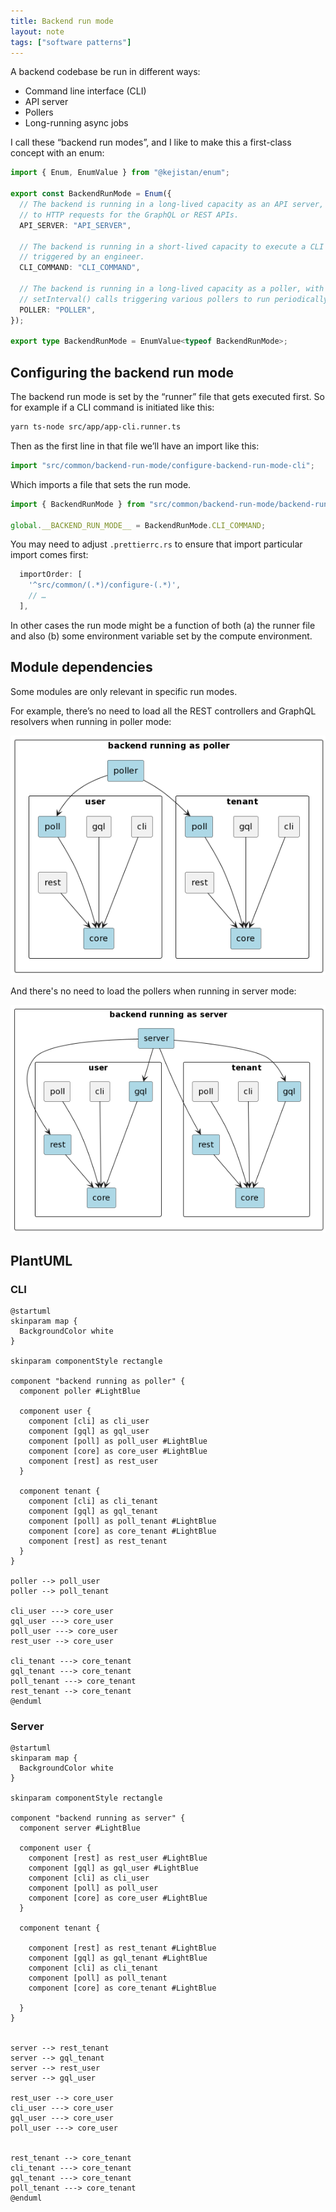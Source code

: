 ```yaml
---
title: Backend run mode
layout: note
tags: ["software patterns"]
---
```


A backend codebase be run in different ways:

- Command line interface (CLI)
- API server
- Pollers
- Long-running async jobs

I call these “backend run modes”, and I like to make this a first-class concept with an enum:

```ts
import { Enum, EnumValue } from "@kejistan/enum";

export const BackendRunMode = Enum({
  // The backend is running in a long-lived capacity as an API server, responding
  // to HTTP requests for the GraphQL or REST APIs.
  API_SERVER: "API_SERVER",

  // The backend is running in a short-lived capacity to execute a CLI command
  // triggered by an engineer.
  CLI_COMMAND: "CLI_COMMAND",

  // The backend is running in a long-lived capacity as a poller, with
  // setInterval() calls triggering various pollers to run periodically.
  POLLER: "POLLER",
});

export type BackendRunMode = EnumValue<typeof BackendRunMode>;
```

## Configuring the backend run mode

The backend run mode is set by the “runner” file that gets executed first. So for example if a CLI command is initiated like this:

```sh
yarn ts-node src/app/app-cli.runner.ts
```

Then as the first line in that file we’ll have an import like this:

```ts
import "src/common/backend-run-mode/configure-backend-run-mode-cli";
```

Which imports a file that sets the run mode.

```ts
import { BackendRunMode } from "src/common/backend-run-mode/backend-run-mode";

global.__BACKEND_RUN_MODE__ = BackendRunMode.CLI_COMMAND;
```

You may need to adjust `.prettierrc.rs` to ensure that import particular import comes first:

```js
  importOrder: [
    '^src/common/(.*)/configure-(.*)',
    // …
  ],
```

In other cases the run mode might be a function of both (a) the runner file and also (b) some environment variable set by the compute environment.

## Module dependencies

Some modules are only relevant in specific run modes.

For example, there’s no need to load all the REST controllers and GraphQL resolvers when running in poller mode:

![Backend Running as Poller](/images/posts/backend-running-as-poller.png)

And there's no need to load the pollers when running in server mode:

![Backend Running as Server](/images/posts/backend-running-as-server.png)

## PlantUML

### CLI

```
@startuml
skinparam map {
  BackgroundColor white
}

skinparam componentStyle rectangle

component "backend running as poller" {
  component poller #LightBlue

  component user {
    component [cli] as cli_user
    component [gql] as gql_user
    component [poll] as poll_user #LightBlue
    component [core] as core_user #LightBlue
    component [rest] as rest_user
  }

  component tenant {
    component [cli] as cli_tenant
    component [gql] as gql_tenant
    component [poll] as poll_tenant #LightBlue
    component [core] as core_tenant #LightBlue
    component [rest] as rest_tenant
  }
}

poller --> poll_user
poller --> poll_tenant

cli_user ---> core_user
gql_user ---> core_user
poll_user ---> core_user
rest_user --> core_user

cli_tenant ---> core_tenant
gql_tenant ---> core_tenant
poll_tenant ---> core_tenant
rest_tenant --> core_tenant
@enduml
```

### Server

```
@startuml
skinparam map {
  BackgroundColor white
}

skinparam componentStyle rectangle

component "backend running as server" {
  component server #LightBlue

  component user {
    component [rest] as rest_user #LightBlue
    component [gql] as gql_user #LightBlue
    component [cli] as cli_user
    component [poll] as poll_user
    component [core] as core_user #LightBlue
  }

  component tenant {

    component [rest] as rest_tenant #LightBlue
    component [gql] as gql_tenant #LightBlue
    component [cli] as cli_tenant
    component [poll] as poll_tenant
    component [core] as core_tenant #LightBlue

  }
}


server --> rest_tenant
server --> gql_tenant
server --> rest_user
server --> gql_user

rest_user --> core_user
cli_user ---> core_user
gql_user ---> core_user
poll_user ---> core_user


rest_tenant --> core_tenant
cli_tenant ---> core_tenant
gql_tenant ---> core_tenant
poll_tenant ---> core_tenant
@enduml
```
